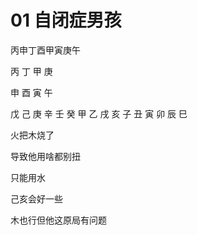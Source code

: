 # 01 自闭症男孩

丙申丁酉甲寅庚午


丙 丁 甲 庚

申 酉 寅 午


戊 己 庚 辛 壬 癸 甲 乙
戌 亥 子 丑 寅 卯 辰 巳


火把木烧了

导致他用啥都别扭

只能用水

己亥会好一些

木也行但他这原局有问题